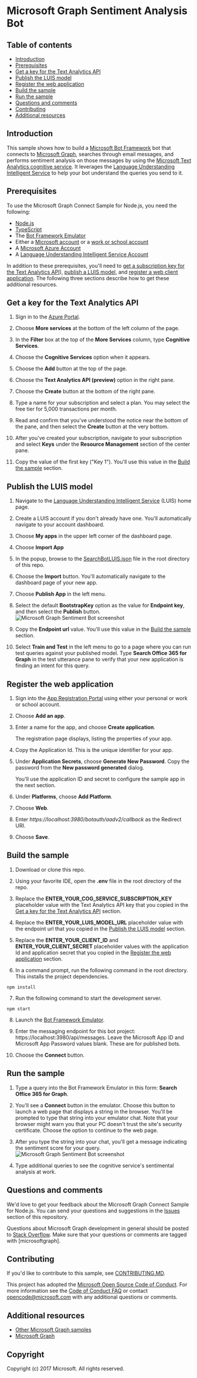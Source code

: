 # Microsoft Graph Sentiment Analysis Bot

## Table of contents

* [Introduction](#introduction)
* [Prerequisites](#prerequisites)
* [Get a key for the Text Analytics API](#get-a-key-for-the-text-analytics-api) 
* [Publish the LUIS model](#publish-the-luis-model)
* [Register the web application](#register-the-web-application)
* [Build the sample](#build-the-sample)
* [Run the sample](#run-the-sample)
* [Questions and comments](#questions-and-comments)
* [Contributing](#contributing)
* [Additional resources](#additional-resources)

## Introduction

This sample shows how to build a [Microsoft Bot Framework](https://dev.botframework.com/) bot that connects to [Microsoft Graph](https://developer.microsoft.com/en-us/graph/), searches through email messages, and performs sentiment analysis on those messages by using the [Microsoft Text Analytics cognitive service](https://docs.microsoft.com/en-us/azure/cognitive-services/text-analytics/quick-start). It leverages the [Language Understanding Intelligent Service](https://www.luis.ai) to help your bot understand the queries you send to it.

## Prerequisites

To use the Microsoft Graph Connect Sample for Node.js, you need the following:

 * [Node.js](https://nodejs.org/)
 * [TypeScript](http://www.typescriptlang.org/)
 * The [Bot Framework Emulator](https://docs.microsoft.com/en-us/bot-framework/debug-bots-emulator)
 * Either a [Microsoft account](https://www.outlook.com/) or a [work or school account](http://dev.office.com/devprogram)
 * A [Microsoft Azure Account](https://azure.microsoft.com/en-us/free/)
 * A [Language Understanding Intelligent Service Account](https://www.luis.ai/)

In addition to these prerequisites, you'll need to [get a subscription key for the Text Analytics API](#get-a-key-for-the-text-analytics-api)), [publish a LUIS model](), and [register a web client application](#register-the-web-application). The following three sections describe how to get these additional resources.

## Get a key for the Text Analytics API

1. Sign in to the [Azure Portal](https://portal.azure.com).

2. Choose **More services** at the bottom of the left column of the page.

3. In the **Filter** box at the top of the **More Services** column, type **Cognitive Services**.

4. Choose the **Cognitive Services** option when it appears.

5. Choose the **Add** button at the top of the page.

6. Choose the **Text Analytics API (preview)** option in the right pane.

7. Choose the **Create** button at the bottom of the right pane.

8. Type a name for your subscription and select a plan. You may select the free tier for 5,000 transactions per month.

9. Read and confirm that you've understood the notice near the bottom of the pane, and then select the **Create** button at the very bottom.

10. After you've created your subscription, navigate to your subscription and select **Keys** under the **Resource Management** section of the center pane.

11. Copy the value of the first key ("Key 1"). You'll use this value in the [Build the sample](#build-the-sample) section.


## Publish the LUIS model

1. Navigate to the [Language Understanding Intelligent Service](https://www.luis.ai) (LUIS) home page.

2. Create a LUIS account if you don't already have one. You'll automatically navigate to your account dashboard.

3. Choose **My apps** in the upper left corner of the dashboard page.

4. Choose **Import App**

5. In the popup, browse to the [SearchBotLUIS.json](./SearchBotLUIS.json) file in the root directory of this repo.

6. Choose the **Import** button. You'll automatically navigate to the dashboard page of your new app.

7. Choose **Publish App** in the left menu.

8. Select the default **BootstrapKey** option as the value for **Endpoint key**, and then select the **Publish** button.
![Microsoft Graph Sentiment Bot screenshot](./readme-images/PublishLUISApp.png)

9. Copy the **Endpoint url** value. You'll use this value in the [Build the sample](#build-the-sample) section.

10. Select **Train and Test** in the left menu to go to a page where you can run test queries against your published model. Type **Search Office 365 for Graph** in the test utterance pane to verify that your new application is finding an intent for this query.

## Register the web application

1. Sign into the [App Registration Portal](https://apps.dev.microsoft.com/) using either your personal or work or school account.

2. Choose **Add an app**.

3. Enter a name for the app, and choose **Create application**. 
	
   The registration page displays, listing the properties of your app.

4. Copy the Application Id. This is the unique identifier for your app. 

5. Under **Application Secrets**, choose **Generate New Password**. Copy the password from the **New password generated** dialog.

   You'll use the application ID and secret to configure the sample app in the next section. 

6. Under **Platforms**, choose **Add Platform**.

7. Choose **Web**.

8. Enter *https://localhost:3980/botauth/aadv2/callback* as the Redirect URI. 

9. Choose **Save**.

## Build the sample

1. Download or clone this repo.

2. Using your favorite IDE, open the **.env** file in the root directory of the repo.

3. Replace the **ENTER_YOUR_COG_SERVICE_SUBSCRIPTION_KEY** placeholder value with the Text Analytics API key that you copied in the [Get a key for the Text Analytics API](#get-a-key-for-the-text-analytics-api) section.

4. Replace the **ENTER_YOUR_LUIS_MODEL_URL** placeholder value with the endpoint url that you copied in the [Publish the LUIS model](#publish-the-luis-model) section.

5. Replace the **ENTER_YOUR_CLIENT_ID** and **ENTER_YOUR_CLIENT_SECRET** placeholder values with the application Id and application secret that you copied in the [Register the web application](#register-the-web-application) section.

6. In a command prompt, run the following command in the root directory. This installs the project dependencies.

  ```npm install```

7. Run the following command to start the development server.

  ```npm start```

8. Launch the [Bot Framework Emulator](https://docs.microsoft.com/en-us/bot-framework/debug-bots-emulator).

9. Enter the messaging endpoint for this bot project: https://localhost:3980/api/messages. Leave the Microsoft App ID and Microsoft App Password values blank. These are for published bots.

10. Choose the **Connect** button. 

## Run the sample

1. Type a query into the Bot Framework Emulator in this form: **Search Office 365 for Graph**.

2. You'll see a **Connect** button in the emulator. Choose this button to launch a web page that displays a string in the browser. You'll be prompted to type that string into your emulator chat. Note that your browser might warn you that your PC doesn't trust the site's security certificate. Choose the option to continue to the web page.

3. After you type the string into your chat, you'll get a message indicating the sentiment score for your query.
![Microsoft Graph Sentiment Bot screenshot](./readme-images/BotPreview.png)

4. Type additional queries to see the cognitive service's sentimental analysis at work.

## Questions and comments

We'd love to get your feedback about the Microsoft Graph Connect Sample for Node.js. You can send your questions and suggestions in the [Issues](https://github.com/microsoftgraph/nodejs-sentiment-bot-sample/issues) section of this repository.

Questions about Microsoft Graph development in general should be posted to [Stack Overflow](https://stackoverflow.com/questions/tagged/microsoftgraph). Make sure that your questions or comments are tagged with [microsoftgraph].

## Contributing ##

If you'd like to contribute to this sample, see [CONTRIBUTING.MD](/CONTRIBUTING.md).

This project has adopted the [Microsoft Open Source Code of Conduct](https://opensource.microsoft.com/codeofconduct/). For more information see the [Code of Conduct FAQ](https://opensource.microsoft.com/codeofconduct/faq/) or contact [opencode@microsoft.com](mailto:opencode@microsoft.com) with any additional questions or comments.
  
## Additional resources

- [Other Microsoft Graph samples](https://github.com/microsoftgraph?utf8=%E2%9C%93&q=sample)
- [Microsoft Graph](https://graph.microsoft.io)

## Copyright
Copyright (c) 2017 Microsoft. All rights reserved.
